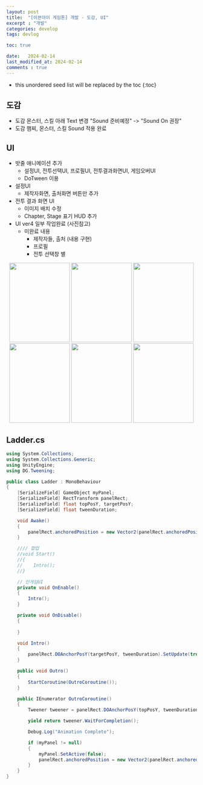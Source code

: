 ```yaml
---
layout: post
title:  "[이븐아이 게임톤] 개발 - 도감, UI"
excerpt : "개발"
categories: develop
tags: devlog

toc: true

date:   2024-02-14
last_modified_at: 2024-02-14
comments : true
---
```

* this unordered seed list will be replaced by the toc
{:toc}

## 도감
- 도감 몬스터, 스킬 아래 Text 변경 "Sound 준비예정" -> "Sound On 권장"
- 도감 햄찌, 몬스터, 스킬 Sound 적용 완료

## UI
- 밧줄 애니메이션 추가
  - 설정UI, 전투선택UI, 프로필UI, 전투결과화면UI, 게임오버UI
  - DoTween 이용
- 설정UI
  - 제작자화면, 출처화면 버튼만 추가
- 전투 결과 화면 UI
  - 이미지 배치 수정
  - Chapter, Stage 표기 HUD 추가
- UI ver4 일부 작업완료 (사진참고)
  -  미완료 내용
     - 제작자들, 출처 (내용 구현)
     - 프로필
     - 전투 선택창 별

<p align="center"> 
  <img src = "https://github.com/Jinlee0206/EvenIGamethon/assets/105345909/a7158d2a-b0f7-4aaa-801b-a8d9ea6871da" width = "160" height = "210">
  <img src = "https://github.com/Jinlee0206/EvenIGamethon/assets/105345909/9d14c800-6003-4ddf-80e1-9c873f9ee357" width = "160" height = "210">
  <img src = "https://github.com/Jinlee0206/EvenIGamethon/assets/105345909/2812bf9c-c257-468d-97ff-91045862f26b" width = "160" height = "210">
  <img src = "https://github.com/Jinlee0206/EvenIGamethon/assets/105345909/fc91912a-1b06-4546-8559-38613b9e2ab3" width = "160" height = "210">
  <img src = "https://github.com/Jinlee0206/EvenIGamethon/assets/105345909/2c11ee32-f954-472a-944c-b85e22470279" width = "160" height = "210">
  <img src = "https://github.com/Jinlee0206/EvenIGamethon/assets/105345909/8df1627d-5209-4989-a124-82bea9fa6a71" width = "160" height = "210">
</p> 

## Ladder.cs
```cs
using System.Collections;
using System.Collections.Generic;
using UnityEngine;
using DG.Tweening;

public class Ladder : MonoBehaviour
{
    [SerializeField] GameObject myPanel;
    [SerializeField] RectTransform panelRect;
    [SerializeField] float topPosY, targetPosY;
    [SerializeField] float tweenDuration;

    void Awake()
    {
        panelRect.anchoredPosition = new Vector2(panelRect.anchoredPosition.x, topPosY);
    }

    //// 팝업
    //void Start()
    //{
    //    Intro();
    //}

    // 인게임UI
    private void OnEnable()
    {
        Intro();
    }

    private void OnDisable()
    {
        
    }

    void Intro()
    {
        panelRect.DOAnchorPosY(targetPosY, tweenDuration).SetUpdate(true);
    }

    public void Outro()
    {
        StartCoroutine(OutroCoroutine());
    }

    public IEnumerator OutroCoroutine()
    {
        Tweener tweener = panelRect.DOAnchorPosY(topPosY, tweenDuration);

        yield return tweener.WaitForCompletion();

        Debug.Log("Animation Complete");

        if (myPanel != null)
        {
            myPanel.SetActive(false);
            panelRect.anchoredPosition = new Vector2(panelRect.anchoredPosition.x, topPosY);
        }
    }
}
```